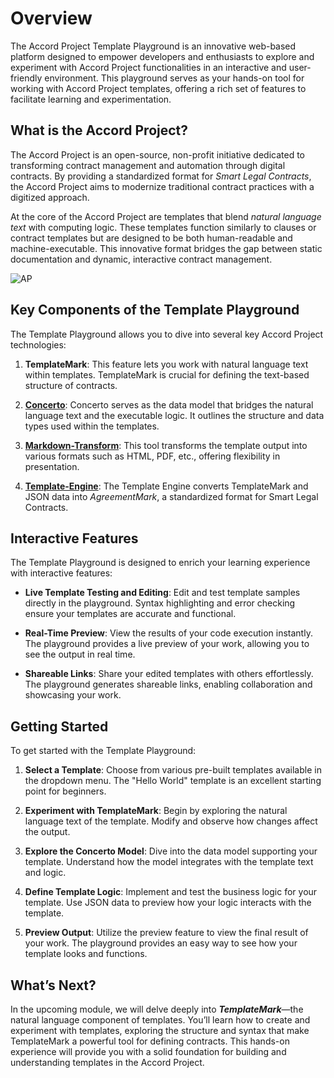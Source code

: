 # Overview

The Accord Project Template Playground is an innovative web-based platform designed to empower developers and enthusiasts to explore and experiment with Accord Project functionalities in an interactive and user-friendly environment. This playground serves as your hands-on tool for working with Accord Project templates, offering a rich set of features to facilitate learning and experimentation.

## What is the Accord Project?

The Accord Project is an open-source, non-profit initiative dedicated to transforming contract management and automation through digital contracts. By providing a standardized format for _Smart Legal Contracts_, the Accord Project aims to modernize traditional contract practices with a digitized approach.

At the core of the Accord Project are templates that blend _natural language text_ with computing logic. These templates function similarly to clauses or contract templates but are designed to be both human-readable and machine-executable. This innovative format bridges the gap between static documentation and dynamic, interactive contract management.

![AP](/public/APLogo.png)

## Key Components of the Template Playground

The Template Playground allows you to dive into several key Accord Project technologies:

1. **TemplateMark**: This feature lets you work with natural language text within templates. TemplateMark is crucial for defining the text-based structure of contracts.

2. **[Concerto](https://docs.accordproject.org/docs/model-concerto.html)**: Concerto serves as the data model that bridges the natural language text and the executable logic. It outlines the structure and data types used within the templates.

3. **[Markdown-Transform](https://github.com/accordproject/markdown-transform)**: This tool transforms the template output into various formats such as HTML, PDF, etc., offering flexibility in presentation.

4. **[Template-Engine](https://github.com/accordproject/template-engine)**: The Template Engine converts TemplateMark and JSON data into _AgreementMark_, a standardized format for Smart Legal Contracts.

## Interactive Features

The Template Playground is designed to enrich your learning experience with interactive features:

- **Live Template Testing and Editing**: Edit and test template samples directly in the playground. Syntax highlighting and error checking ensure your templates are accurate and functional.

- **Real-Time Preview**: View the results of your code execution instantly. The playground provides a live preview of your work, allowing you to see the output in real time.

- **Shareable Links**: Share your edited templates with others effortlessly. The playground generates shareable links, enabling collaboration and showcasing your work.

## Getting Started

To get started with the Template Playground:

1. **Select a Template**: Choose from various pre-built templates available in the dropdown menu. The "Hello World" template is an excellent starting point for beginners.

2. **Experiment with TemplateMark**: Begin by exploring the natural language text of the template. Modify and observe how changes affect the output.

3. **Explore the Concerto Model**: Dive into the data model supporting your template. Understand how the model integrates with the template text and logic.

4. **Define Template Logic**: Implement and test the business logic for your template. Use JSON data to preview how your logic interacts with the template.

5. **Preview Output**: Utilize the preview feature to view the final result of your work. The playground provides an easy way to see how your template looks and functions.

## What’s Next?

In the upcoming module, we will delve deeply into **_TemplateMark_**—the natural language component of templates. You’ll learn how to create and experiment with templates, exploring the structure and syntax that make TemplateMark a powerful tool for defining contracts. This hands-on experience will provide you with a solid foundation for building and understanding templates in the Accord Project.
